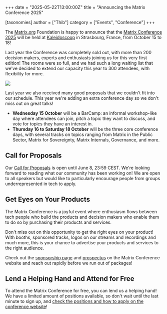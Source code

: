 +++
date = "2025-05-22T13:00:00Z"
title = "Announcing the Matrix Conference 2025"

[taxonomies]
author = ["Thib"]
category = ["Events", "Conference"]
+++


The [Matrix.org](http://Matrix.org) Foundation is happy to announce that the [Matrix Conference 2025](https://2025.matrix.org/) will be held at [Kaleidoscoop](https://www.kaleidos.coop/) in Strasbourg, France, from October 15 to 18!

Last year the Conference was completely sold out, with more than 200 decision makers, experts and enthusiasts joining us for this very first edition! The rooms were so full, and we had such a long waiting list that we've decided to extend our capacity this year to 300 attendees, with flexibility for more.

![](/blog/img/full-capacity.webp)

<!-- more -->

Last year we also received many good proposals that we couldn't fit into our schedule. This year we're adding an extra conference day so we don't miss out on great talks!

* **Wednesday 15 October** will be a BarCamp: an informal workshop-like day where attendees can join, pitch a topic they want to discuss, and vote for topics they have an interest in.  
* **Thursday 16 to Saturday 18 October** will be the three core conference days, with several tracks on topics ranging from Matrix in the Public Sector, Matrix for Sovereignty, Matrix Internals, Governance, and more.

## Call for Proposals

Our [Call for Proposals](https://cfp.2025.matrix.org) is open until June 8, 23:59 CEST. We're looking forward to reading what our community has been working on\! We are open to all speakers but would like to particularly encourage people from groups underrepresented in tech to apply.

## Get Eyes on Your Products

The Matrix Conference is a joyful event where enthusiasm flows between tech people who build the products and decision makers who enable them to do so by purchasing their products and services.

Don't miss out on this opportunity to get the right eyes on your product\! With booths, sponsored tracks, logos on our streams and recordings and much more, this is your chance to advertise  your products and services to the right audience.

Check out the [sponsorship page](https://2025.matrix.org/sponsor/) and [prospectus](https://2025.matrix.org/documents/matrix-conference-sponsors-deck-20250506.pdf) on the Matrix Conference website and reach out rapidly before we run out of packages\!

## Lend a Helping Hand and Attend for Free

To attend the Matrix Conference for free, you can lend us a helping hand\! We have a limited amount of positions available, so don't wait until the last minute to sign up, and [check the positions and how to apply on the conference website](https://2025.matrix.org/volunteer/)\!
